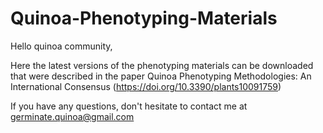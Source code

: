 # Quinoa-Phenotyping-Materials

Hello quinoa community,

Here the latest versions of the phenotyping materials can be downloaded that were described in the paper 
Quinoa Phenotyping Methodologies: An International Consensus (https://doi.org/10.3390/plants10091759) 

If you have any questions, don't hesitate to contact me at germinate.quinoa@gmail.com
